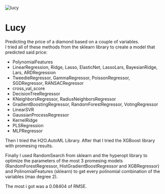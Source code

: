 ![lucy](https://github.com/DiegoCefalo/Lucy/blob/main/img/Lucy_diamonds.jpg)
# Lucy
Predicting the price of a diamond based on a couple of variables.  
I tried all of these methods from the sklearn library to create a model that predicted said price:
- PolynomialFeatures
- LinearRegression, Ridge, Lasso, ElasticNet, LassoLars, BayesianRidge, Lars, ARDRegression
- TweedieRegressor, GammaRegressor, PoissonRegressor, SGDRegressor, RANSACRegressor
- cross_val_score
- DecisionTreeRegressor
- KNeighborsRegressor, RadiusNeighborsRegressor
- GradientBoostingRegressor, RandomForestRegressor, VotingRegressor
- LinearSVR
- GaussianProcessRegressor
- KernelRidge
- PLSRegression
- MLPRegressor  
</a>
Then I tried the H2O.AutoML Library.  
After that I tried the XGBoost library with promesing results.  

Finally I used RandomSearch from sklearn and the hyperopt library to optimize the parameters of the most 3 promesing models (RandomForestRegressor, HistGradientBoostRegressor and XGBRegressor) and PolinomialFeatures (sklearn) to get every polinomial combination of the variables (max degree 2).  

The most i got was a 0.08404 of RMSE.